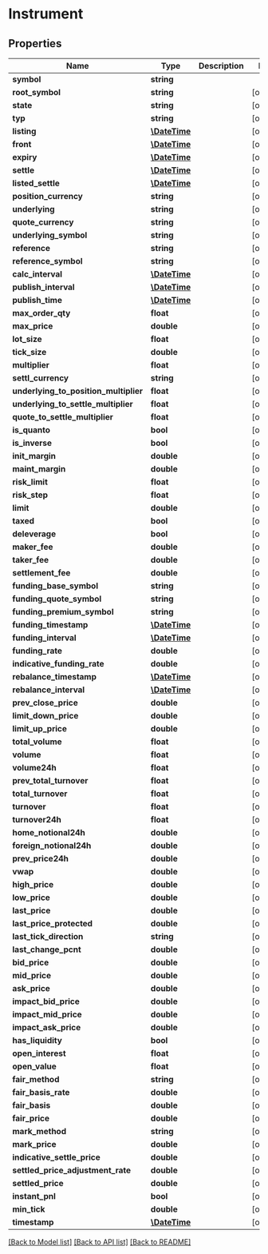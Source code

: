# Instrument

## Properties
Name | Type | Description | Notes
------------ | ------------- | ------------- | -------------
**symbol** | **string** |  | 
**root_symbol** | **string** |  | [optional] 
**state** | **string** |  | [optional] 
**typ** | **string** |  | [optional] 
**listing** | [**\DateTime**](\DateTime.md) |  | [optional] 
**front** | [**\DateTime**](\DateTime.md) |  | [optional] 
**expiry** | [**\DateTime**](\DateTime.md) |  | [optional] 
**settle** | [**\DateTime**](\DateTime.md) |  | [optional] 
**listed_settle** | [**\DateTime**](\DateTime.md) |  | [optional] 
**position_currency** | **string** |  | [optional] 
**underlying** | **string** |  | [optional] 
**quote_currency** | **string** |  | [optional] 
**underlying_symbol** | **string** |  | [optional] 
**reference** | **string** |  | [optional] 
**reference_symbol** | **string** |  | [optional] 
**calc_interval** | [**\DateTime**](\DateTime.md) |  | [optional] 
**publish_interval** | [**\DateTime**](\DateTime.md) |  | [optional] 
**publish_time** | [**\DateTime**](\DateTime.md) |  | [optional] 
**max_order_qty** | **float** |  | [optional] 
**max_price** | **double** |  | [optional] 
**lot_size** | **float** |  | [optional] 
**tick_size** | **double** |  | [optional] 
**multiplier** | **float** |  | [optional] 
**settl_currency** | **string** |  | [optional] 
**underlying_to_position_multiplier** | **float** |  | [optional] 
**underlying_to_settle_multiplier** | **float** |  | [optional] 
**quote_to_settle_multiplier** | **float** |  | [optional] 
**is_quanto** | **bool** |  | [optional] 
**is_inverse** | **bool** |  | [optional] 
**init_margin** | **double** |  | [optional] 
**maint_margin** | **double** |  | [optional] 
**risk_limit** | **float** |  | [optional] 
**risk_step** | **float** |  | [optional] 
**limit** | **double** |  | [optional] 
**taxed** | **bool** |  | [optional] 
**deleverage** | **bool** |  | [optional] 
**maker_fee** | **double** |  | [optional] 
**taker_fee** | **double** |  | [optional] 
**settlement_fee** | **double** |  | [optional] 
**funding_base_symbol** | **string** |  | [optional] 
**funding_quote_symbol** | **string** |  | [optional] 
**funding_premium_symbol** | **string** |  | [optional] 
**funding_timestamp** | [**\DateTime**](\DateTime.md) |  | [optional] 
**funding_interval** | [**\DateTime**](\DateTime.md) |  | [optional] 
**funding_rate** | **double** |  | [optional] 
**indicative_funding_rate** | **double** |  | [optional] 
**rebalance_timestamp** | [**\DateTime**](\DateTime.md) |  | [optional] 
**rebalance_interval** | [**\DateTime**](\DateTime.md) |  | [optional] 
**prev_close_price** | **double** |  | [optional] 
**limit_down_price** | **double** |  | [optional] 
**limit_up_price** | **double** |  | [optional] 
**total_volume** | **float** |  | [optional] 
**volume** | **float** |  | [optional] 
**volume24h** | **float** |  | [optional] 
**prev_total_turnover** | **float** |  | [optional] 
**total_turnover** | **float** |  | [optional] 
**turnover** | **float** |  | [optional] 
**turnover24h** | **float** |  | [optional] 
**home_notional24h** | **double** |  | [optional] 
**foreign_notional24h** | **double** |  | [optional] 
**prev_price24h** | **double** |  | [optional] 
**vwap** | **double** |  | [optional] 
**high_price** | **double** |  | [optional] 
**low_price** | **double** |  | [optional] 
**last_price** | **double** |  | [optional] 
**last_price_protected** | **double** |  | [optional] 
**last_tick_direction** | **string** |  | [optional] 
**last_change_pcnt** | **double** |  | [optional] 
**bid_price** | **double** |  | [optional] 
**mid_price** | **double** |  | [optional] 
**ask_price** | **double** |  | [optional] 
**impact_bid_price** | **double** |  | [optional] 
**impact_mid_price** | **double** |  | [optional] 
**impact_ask_price** | **double** |  | [optional] 
**has_liquidity** | **bool** |  | [optional] 
**open_interest** | **float** |  | [optional] 
**open_value** | **float** |  | [optional] 
**fair_method** | **string** |  | [optional] 
**fair_basis_rate** | **double** |  | [optional] 
**fair_basis** | **double** |  | [optional] 
**fair_price** | **double** |  | [optional] 
**mark_method** | **string** |  | [optional] 
**mark_price** | **double** |  | [optional] 
**indicative_settle_price** | **double** |  | [optional] 
**settled_price_adjustment_rate** | **double** |  | [optional] 
**settled_price** | **double** |  | [optional] 
**instant_pnl** | **bool** |  | [optional] 
**min_tick** | **double** |  | [optional] 
**timestamp** | [**\DateTime**](\DateTime.md) |  | [optional] 

[[Back to Model list]](../README.md#documentation-for-models) [[Back to API list]](../README.md#documentation-for-api-endpoints) [[Back to README]](../README.md)


